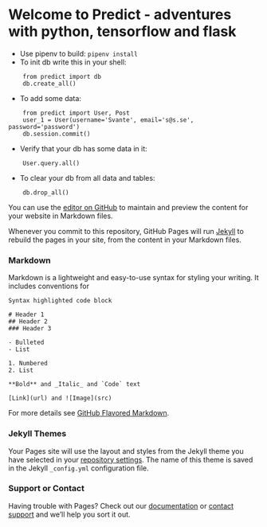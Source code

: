 # Welcome to Predict - adventures with python, tensorflow and flask

- Use pipenv to build: ```pipenv install```
- To init db write this in your shell:

```
    from predict import db
    db.create_all()
```

- To add some data:

```
    from predict import User, Post
    user_1 = User(username='Svante', email='s@s.se', password='password')
    db.session.commit()
```

- Verify that your db has some data in it:

```
    User.query.all()
```

- To clear your db from all data and tables:
```
    db.drop_all()
 ```



You can use the [editor on GitHub](https://github.com/kumlien/predict/edit/master/README.md) to maintain and preview the content for your website in Markdown files.

Whenever you commit to this repository, GitHub Pages will run [Jekyll](https://jekyllrb.com/) to rebuild the pages in your site, from the content in your Markdown files.

### Markdown

Markdown is a lightweight and easy-to-use syntax for styling your writing. It includes conventions for

```
Syntax highlighted code block

# Header 1
## Header 2
### Header 3

- Bulleted
- List

1. Numbered
2. List

**Bold** and _Italic_ and `Code` text

[Link](url) and ![Image](src)
```

For more details see [GitHub Flavored Markdown](https://guides.github.com/features/mastering-markdown/).

### Jekyll Themes

Your Pages site will use the layout and styles from the Jekyll theme you have selected in your [repository settings](https://github.com/kumlien/predict/settings). The name of this theme is saved in the Jekyll `_config.yml` configuration file.

### Support or Contact

Having trouble with Pages? Check out our [documentation](https://help.github.com/categories/github-pages-basics/) or [contact support](https://github.com/contact) and we’ll help you sort it out.
